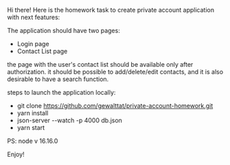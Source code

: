 Hi there!
Here is the homework task to create private account application with next features:

The application should have two pages:
- Login page
- Contact List page

the page with the user's contact list should be available only after authorization.
it should be possible to add/delete/edit contacts, and it is also desirable to have a search function.

steps to launch the application locally:
- git clone https://github.com/gewalttat/private-account-homework.git
- yarn install
- json-server --watch -p 4000  db.json
- yarn start

PS: node v 16.16.0

Enjoy!
